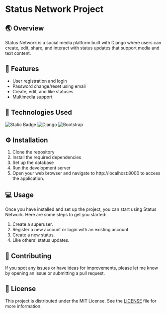 # Status Network Project

## 🌏 Overview

Status Network is a social media platform built with Django where users can create, edit, share, and interact with status updates that support media and text content.


## 🌟 Features

- User registration and login
- Password change/reset using email
- Create, edit, and like statuses
- Multimedia support


## 🧪 Technologies Used

![Static Badge](https://img.shields.io/badge/python-black?style=for-the-badge&logo=python) ![Django](https://img.shields.io/badge/django-%23092E20.svg?style=for-the-badge&logo=django) ![Bootstrap](https://img.shields.io/badge/bootstrap-%238511FA.svg?style=for-the-badge&logo=bootstrap&logoColor=white)


## ⚙ Installation

1. Clone the repository
2. Install the required dependencies
3. Set up the database
4. Run the development server
5. Open your web browser and navigate to http://localhost:8000 to access the application.


## 💻 Usage

Once you have installed and set up the project, you can start using Status Network. Here are some steps to get you started:

1. Create a superuser.
2. Register a new account or login with an existing account.
3. Create a new status.
4. Like others' status updates.


## 🤝 Contributing

If you spot any issues or have ideas for improvements, please let me know by opening an issue or submitting a pull request.


## 📄 License

This project is distributed under the MIT License. See the [LICENSE](LICENSE.md) file for more information.
